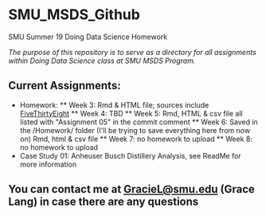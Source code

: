 # SMU_MSDS_Github   
SMU Summer 19 Doing Data Science Homework 

*The purpose of this repository is to serve as a directory for all assignments within Doing Data Science class at SMU MSDS Program.*

## **Current Assignments:**
  * Homework:
  ** Week 3: Rmd & HTML file; sources include [FiveThirtyEight](https://github.com/rudeboybert/fivethirtyeight)
  ** Week 4: TBD
  ** Week 5: Rmd, HTML & csv file all listed with "Assignment 05" in the commit comment
  ** Week 6: Saved in the /Homework/ folder (I'll be trying to save everything here from now on) Rmd, html & csv file
  ** Week 7: no homework to upload
  ** Week 8: no homework to upload
  * Case Study 01: Anheuser Busch Distillery Analysis, see ReadMe for more information
  
## You can contact me at GracieL@smu.edu (Grace Lang) in case there are any questions
